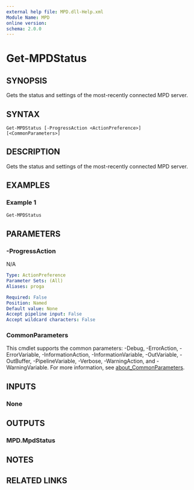 ```yaml
---
external help file: MPD.dll-Help.xml
Module Name: MPD
online version:
schema: 2.0.0
---
```


# Get-MPDStatus

## SYNOPSIS
Gets the status and settings of the most-recently connected MPD server.

## SYNTAX

```
Get-MPDStatus [-ProgressAction <ActionPreference>] [<CommonParameters>]
```

## DESCRIPTION
Gets the status and settings of the most-recently connected MPD server.

## EXAMPLES

### Example 1
```powershell
Get-MPDStatus
```


## PARAMETERS

### -ProgressAction
N/A

```yaml
Type: ActionPreference
Parameter Sets: (All)
Aliases: proga

Required: False
Position: Named
Default value: None
Accept pipeline input: False
Accept wildcard characters: False
```

### CommonParameters
This cmdlet supports the common parameters: -Debug, -ErrorAction, -ErrorVariable, -InformationAction, -InformationVariable, -OutVariable, -OutBuffer, -PipelineVariable, -Verbose, -WarningAction, and -WarningVariable. For more information, see [about_CommonParameters](http://go.microsoft.com/fwlink/?LinkID=113216).

## INPUTS

### None

## OUTPUTS

### MPD.MpdStatus

## NOTES

## RELATED LINKS
